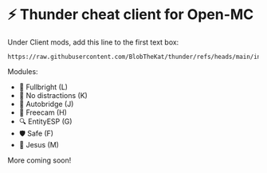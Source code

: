 # ⚡ Thunder cheat client for Open-MC

Under Client mods, add this line to the first text box:
```
https://raw.githubusercontent.com/BlobTheKat/thunder/refs/heads/main/index.js
```

Modules:
- 🔦 Fullbright (L)
- 🚫 No distractions (K)
- 🌉 Autobridge (J)
- 🎥 Freecam (H)
- 🔍 EntityESP (G)
- 🛡️ Safe (F)
- 🌊 Jesus (M)

More coming soon!